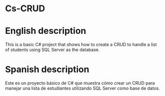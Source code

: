 # Cs-CRUD

# English description

This is a basic C# project that shows how to create a CRUD to handle a list of students using SQL Server as the database.

# Spanish description

Este es un proyecto básico de C# que muestra cómo crear un CRUD para manejar una lista de estudiantes utilizando SQL Server como base de datos.
